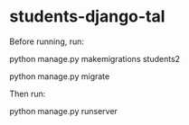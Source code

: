# students-django-tal

Before running, run: 

python manage.py makemigrations students2 

python manage.py migrate

Then run:

python manage.py runserver 


